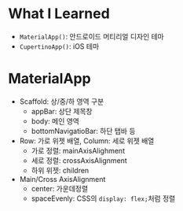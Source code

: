 # What I Learned
* ```MaterialApp()```: 안드로이드 머티리얼 디자인 테마
* ```CupertinoApp()```: iOS 테마
# MaterialApp
* Scaffold: 상/중/하 영역 구분
  * appBar: 상단 제목창
  * body: 메인 영역
  * bottomNavigatioBar: 하단 탭바 등
* Row: 가로 위젯 배열, Column: 세로 위젯 배열
  * 가로 정렬: mainAxisAlighment
  * 세로 정렬: crossAxisAlignment
  * 하위 위젯: children
* Main/Cross AxisAlignment
  * center: 가운데정렬
  * spaceEvenly: CSS의 ```display: flex;```처럼 정렬
